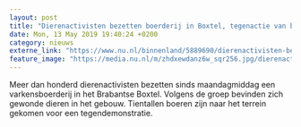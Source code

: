 ```yaml
---
layout: post
title: "Dierenactivisten bezetten boerderij in Boxtel, tegenactie van boeren"
date: Mon, 13 May 2019 19:40:24 +0200
category: nieuws
externe_link: "https://www.nu.nl/binnenland/5889690/dierenactivisten-bezetten-boerderij-in-boxtel-tegenactie-van-boeren.html"
feature_image: "https://media.nu.nl/m/zhdxewdanz6w_sqr256.jpg/dierenactivisten-bezetten-boerderij-in-boxtel-tegenactie-van-boeren.jpg"
---
```


Meer dan honderd dierenactivisten bezetten sinds maandagmiddag een varkensboerderij in het Brabantse Boxtel. Volgens de groep bevinden zich gewonde dieren in het gebouw. Tientallen boeren zijn naar het terrein gekomen voor een tegendemonstratie.

